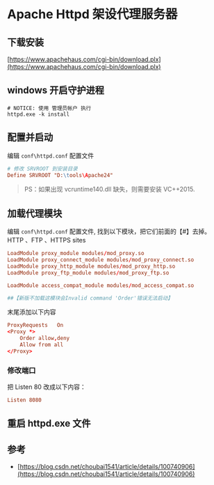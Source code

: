 # Apache Httpd 架设代理服务器

## 下载安装

[https://www.apachehaus.com/cgi-bin/download.plx](https://www.apachehaus.com/cgi-bin/download.plx)

## windows 开启守护进程

```batch
# NOTICE: 使用 管理员帐户 执行
httpd.exe -k install
```

## 配置并启动

编辑 `conf\httpd.conf` 配置文件

```conf
# 修改 SRVROOT 到安装目录
Define SRVROOT "D:\tools\Apache24"
```

> PS：如果出现 vcruntime140.dll 缺失，则需要安装 VC++2015.

## 加载代理模块

编辑 `conf\httpd.conf` 配置文件, 找到以下模块，把它们前面的【#】去掉。HTTP 、FTP 、HTTPS sites

```conf
LoadModule proxy_module modules/mod_proxy.so
LoadModule proxy_connect_module modules/mod_proxy_connect.so
LoadModule proxy_http_module modules/mod_proxy_http.so
LoadModule proxy_ftp_module modules/mod_proxy_ftp.so

LoadModule access_compat_module modules/mod_access_compat.so

##【新版不加载这模块会Invalid command 'Order'错误无法启动】
```

末尾添加以下内容

```conf
ProxyRequests   On
<Proxy *>
    Order allow,deny
    Allow from all
</Proxy>
```

### 修改端口

把 Listen 80 改成以下内容：

```conf
Listen 8080
```

## **重启 httpd.exe 文件**

## 参考

- [https://blog.csdn.net/choubai1541/article/details/100740906](https://blog.csdn.net/choubai1541/article/details/100740906)
